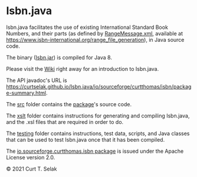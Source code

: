 # Isbn.java
Isbn.java facilitates the use of existing International Standard Book Numbers, 
and their parts (as defined by [RangeMessage.xml](https://www.isbn-international.org/range_file_generation), 
available at https://www.isbn-international.org/range_file_generation), 
in Java source code.

The binary ([Isbn.jar](https://github.com/curtselak/Isbn.java/blob/main/Isbn.jar)) is compiled for Java 8.

Please visit the [Wiki](https://github.com/curtselak/Isbn.java/wiki) right away for an introduction to Isbn.java.

The API javadoc's URL is https://curtselak.github.io/Isbn.java/io/sourceforge/curtthomas/isbn/package-summary.html.

The [src](https://github.com/curtselak/Isbn.java/tree/main/src/io/sourceforge/curtthomas/isbn) folder contains the [package](https://curtselak.github.io/Isbn.java/io/sourceforge/curtthomas/isbn/package-summary.html)'s source code.

The [xslt](https://github.com/curtselak/Isbn.java/tree/main/xslt) folder contains instructions for 
generating and compiling Isbn.java, and the 
.xsl files that are required in order to do.

The [testing](https://github.com/curtselak/Isbn.java/tree/main/testing) folder contains instructions, test data, 
scripts, and Java classes that can be used to test 
Isbn.java once that it has been compiled.

The [io.sourceforge.curtthomas.isbn package](https://curtselak.github.io/Isbn.java/io/sourceforge/curtthomas/isbn/package-summary.html) is 
issued under the Apache License version 2.0.

© 2021 Curt T. Selak
